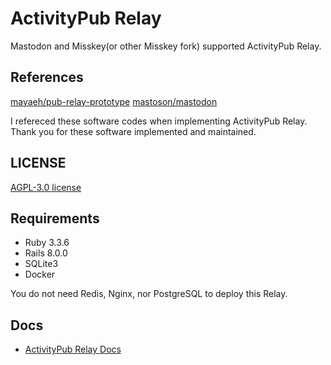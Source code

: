# ActivityPub Relay

Mastodon and Misskey(or other Misskey fork) supported ActivityPub Relay.

## References

[mayaeh/pub-relay-prototype](https://github.com/mayaeh/pub-relay-prototype)
[mastoson/mastodon](https://github.com/mastodon/mastodon)

I refereced these software codes when implementing ActivityPub Relay.
Thank you for these software implemented and maintained.

## LICENSE

[AGPL-3.0 license](./LICENSE)

## Requirements

- Ruby 3.3.6
- Rails 8.0.0
- SQLite3
- Docker

You do not need Redis, Nginx, nor PostgreSQL to deploy this Relay.

## Docs 

- [ActivityPub Relay Docs](https://s-h-gamelinks.github.io/activity-pub-relay/)
